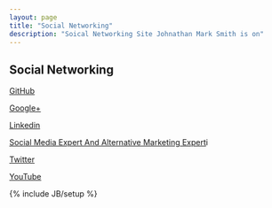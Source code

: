 ```yaml
---
layout: page
title: "Social Networking"
description: "Soical Networking Site Johnathan Mark Smith is on"
---
```

## Social Networking 

<p><a href="https://github.com/JohnathanMarkSmith">GitHub</a></p>

<p><a href="https://plus.google.com/111523966767628333199">Google+</a></p>

<p><a href="http://www.linkedin.com/in/johnathansmith1969" target="_blank">Linkedin</a></p>

<p><a href="http://www.facebook.com/SocialMediaExpertAndAlternativeMarketingExpert">Social Media Expert And Alternative Marketing Expert</a>i</p>

<p><a href="https://twitter.com/JohnathanMSmith" target="_blank">Twitter</a></p>

<p><a href="https://www.youtube.com/johnathanmarksmith" target="_blank">YouTube</a></p>

{% include JB/setup %}
